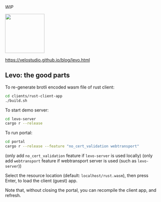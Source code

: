 _WIP_

<img src="https://raw.githubusercontent.com/velostudio/levo/main/levo.png" width="128" />

https://velostudio.github.io/blog/levo.html

## Levo: the good parts

To re-generate brotli encoded wasm file of rust client:

```bash
cd clients/rust-client-app
./build.sh
```

To start demo server:

```bash
cd levo-server
cargo r --release
```

To run portal:

```bash
cd portal
cargo r --release --feature "no_cert_validation webtransport"
```
(only add `no_cert_validation` feature if `levo-server` is used locally)
(only add `webtransport` feature if webtransport server is used (such as `levo-server`))

Select the resource location (default: `localhost/rust.wasm`), then press Enter, to load the client (guest) app.

Note that, without closing the portal, you can recompile the client app, and refresh.
